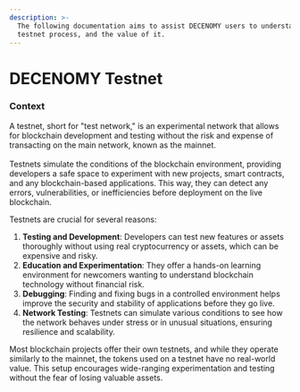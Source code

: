 ```yaml
---
description: >-
  The following documentation aims to assist DECENOMY users to understand the
  testnet process, and the value of it.
---
```


# DECENOMY Testnet

### Context

A testnet, short for "test network," is an experimental network that allows for blockchain development and testing without the risk and expense of transacting on the main network, known as the mainnet. \
\
Testnets simulate the conditions of the blockchain environment, providing developers a safe space to experiment with new projects, smart contracts, and any blockchain-based applications. This way, they can detect any errors, vulnerabilities, or inefficiencies before deployment on the live blockchain.

Testnets are crucial for several reasons:

1. **Testing and Development**: Developers can test new features or assets thoroughly without using real cryptocurrency or assets, which can be expensive and risky.
2. **Education and Experimentation**: They offer a hands-on learning environment for newcomers wanting to understand blockchain technology without financial risk.
3. **Debugging**: Finding and fixing bugs in a controlled environment helps improve the security and stability of applications before they go live.
4. **Network Testing**: Testnets can simulate various conditions to see how the network behaves under stress or in unusual situations, ensuring resilience and scalability.

Most blockchain projects offer their own testnets, and while they operate similarly to the mainnet, the tokens used on a testnet have no real-world value. This setup encourages wide-ranging experimentation and testing without the fear of losing valuable assets.

###

##




